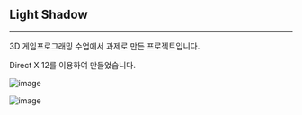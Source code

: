 ## **Light Shadow**

------

3D 게임프로그래밍 수업에서 과제로 만든 프로젝트입니다.

Direct X 12를 이용하여 만들었습니다.

![image](https://user-images.githubusercontent.com/65538479/229342301-970e7919-f32b-45da-93ea-94c79d7fa8ea.png)

![image](https://user-images.githubusercontent.com/65538479/229342322-bc148bbd-5dfe-4df2-829e-19c284c01a08.png)